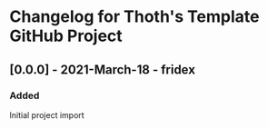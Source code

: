 # Changelog for Thoth's Template GitHub Project

## [0.0.0] - 2021-March-18 - fridex

### Added

Initial project import
